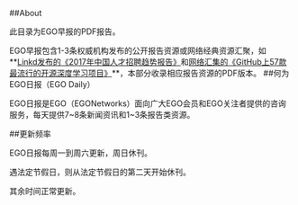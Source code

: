 ##About

此目录为EGO早报的PDF报告。

EGO早报包含1-3条权威机构发布的公开报告资源或网络经典资源汇聚，如**[Linkd发布的《2017年中国人才招聘趋势报告》](https://github.com/EGONetworks/EGO-Daily/blob/master/Reports/20161119-LinkedIn-2017%E5%B9%B4%E4%B8%AD%E5%9B%BD%E4%BA%BA%E6%89%8D%E6%8B%9B%E8%81%98%E8%B6%8B%E5%8A%BF%E6%8A%A5%E5%91%8A.pdf)和[网络汇集的《GitHub上57款最流行的开源深度学习项目》](https://github.com/EGONetworks/EGO-Daily/blob/master/Reports/20161202-%E5%BC%80%E6%BA%90%E4%B8%AD%E5%9B%BD-GitHub%20%E4%B8%8A%2057%20%E6%AC%BE%E6%9C%80%E6%B5%81%E8%A1%8C%E7%9A%84%E5%BC%80%E6%BA%90%E6%B7%B1%E5%BA%A6%E5%AD%A6%E4%B9%A0%E9%A1%B9%E7%9B%AE.pdf)**，本部分收录相应报告资源的PDF版本。
##何为EGO日报（EGO Daily）

EGO日报是EGO（EGONetworks）面向广大EGO会员和EGO关注者提供的咨询服务，每天提供7~8条新闻资讯和1~3条报告类资源。

##更新频率

EGO日报每周一到周六更新，周日休刊。

遇法定节假日，则从法定节假日的第二天开始休刊。

其余时间正常更新。
